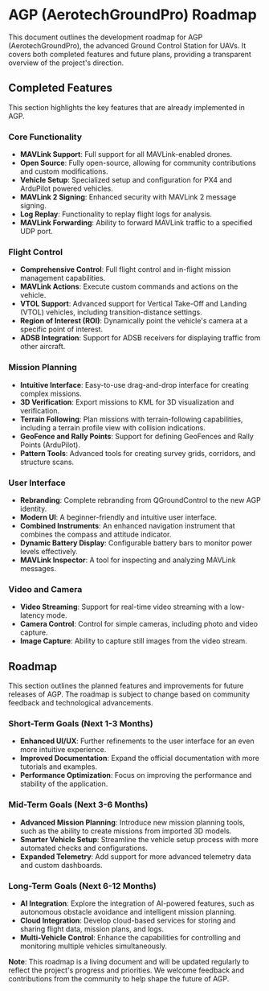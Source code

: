 # AGP (AerotechGroundPro) Roadmap

This document outlines the development roadmap for AGP (AerotechGroundPro), the advanced Ground Control Station for UAVs. It covers both completed features and future plans, providing a transparent overview of the project's direction.

## Completed Features

This section highlights the key features that are already implemented in AGP.

### Core Functionality
- **MAVLink Support**: Full support for all MAVLink-enabled drones.
- **Open Source**: Fully open-source, allowing for community contributions and custom modifications.
- **Vehicle Setup**: Specialized setup and configuration for PX4 and ArduPilot powered vehicles.
- **MAVLink 2 Signing**: Enhanced security with MAVLink 2 message signing.
- **Log Replay**: Functionality to replay flight logs for analysis.
- **MAVLink Forwarding**: Ability to forward MAVLink traffic to a specified UDP port.

### Flight Control
- **Comprehensive Control**: Full flight control and in-flight mission management capabilities.
- **MAVLink Actions**: Execute custom commands and actions on the vehicle.
- **VTOL Support**: Advanced support for Vertical Take-Off and Landing (VTOL) vehicles, including transition-distance settings.
- **Region of Interest (ROI)**: Dynamically point the vehicle's camera at a specific point of interest.
- **ADSB Integration**: Support for ADSB receivers for displaying traffic from other aircraft.

### Mission Planning
- **Intuitive Interface**: Easy-to-use drag-and-drop interface for creating complex missions.
- **3D Verification**: Export missions to KML for 3D visualization and verification.
- **Terrain Following**: Plan missions with terrain-following capabilities, including a terrain profile view with collision indications.
- **GeoFence and Rally Points**: Support for defining GeoFences and Rally Points (ArduPilot).
- **Pattern Tools**: Advanced tools for creating survey grids, corridors, and structure scans.

### User Interface
- **Rebranding**: Complete rebranding from QGroundControl to the new AGP identity.
- **Modern UI**: A beginner-friendly and intuitive user interface.
- **Combined Instruments**: An enhanced navigation instrument that combines the compass and attitude indicator.
- **Dynamic Battery Display**: Configurable battery bars to monitor power levels effectively.
- **MAVLink Inspector**: A tool for inspecting and analyzing MAVLink messages.

### Video and Camera
- **Video Streaming**: Support for real-time video streaming with a low-latency mode.
- **Camera Control**: Control for simple cameras, including photo and video capture.
- **Image Capture**: Ability to capture still images from the video stream.

## Roadmap

This section outlines the planned features and improvements for future releases of AGP. The roadmap is subject to change based on community feedback and technological advancements.

### Short-Term Goals (Next 1-3 Months)
- **Enhanced UI/UX**: Further refinements to the user interface for an even more intuitive experience.
- **Improved Documentation**: Expand the official documentation with more tutorials and examples.
- **Performance Optimization**: Focus on improving the performance and stability of the application.

### Mid-Term Goals (Next 3-6 Months)
- **Advanced Mission Planning**: Introduce new mission planning tools, such as the ability to create missions from imported 3D models.
- **Smarter Vehicle Setup**: Streamline the vehicle setup process with more automated checks and configurations.
- **Expanded Telemetry**: Add support for more advanced telemetry data and custom dashboards.

### Long-Term Goals (Next 6-12 Months)
- **AI Integration**: Explore the integration of AI-powered features, such as autonomous obstacle avoidance and intelligent mission planning.
- **Cloud Integration**: Develop cloud-based services for storing and sharing flight data, mission plans, and logs.
- **Multi-Vehicle Control**: Enhance the capabilities for controlling and monitoring multiple vehicles simultaneously.

**Note**: This roadmap is a living document and will be updated regularly to reflect the project's progress and priorities. We welcome feedback and contributions from the community to help shape the future of AGP.
